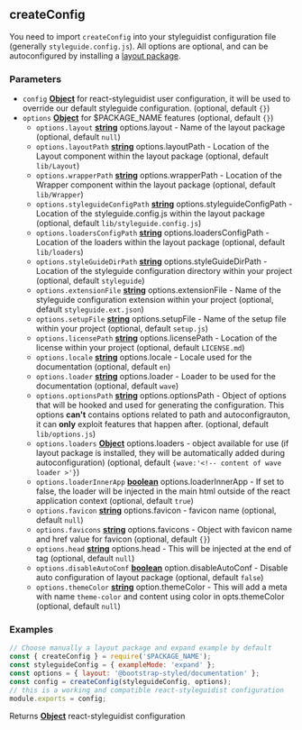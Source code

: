<!-- Generated by documentation.js. Update this documentation by updating the source code. -->

## createConfig

You need to import `createConfig` into your styleguidist configuration file (generally `styleguide.config.js`).
All options are optional, and can be autoconfigured by installing a [layout package][1].

### Parameters

-   `config` **[Object][2]** for react-styleguidist user configuration, it will be used to override our default styleguide configuration. (optional, default `{}`)
-   `options` **[Object][2]** for $PACKAGE_NAME features (optional, default `{}`)
    -   `options.layout` **[string][3]** options.layout - Name of the layout package (optional, default `null`)
    -   `options.layoutPath` **[string][3]** options.layoutPath - Location of the Layout component within the layout package (optional, default `lib/Layout`)
    -   `options.wrapperPath` **[string][3]** options.wrapperPath - Location of the Wrapper component within the layout package (optional, default `lib/Wrapper`)
    -   `options.styleguideConfigPath` **[string][3]** options.styleguideConfigPath - Location of the styleguide.config.js within the layout package (optional, default `lib/styleguide.config.js`)
    -   `options.loadersConfigPath` **[string][3]** options.loadersConfigPath - Location of the loaders within the layout package (optional, default `lib/loaders`)
    -   `options.styleGuideDirPath` **[string][3]** options.styleGuideDirPath - Location of the styleguide configuration directory within your project (optional, default `styleguide`)
    -   `options.extensionFile` **[string][3]** options.extensionFile - Name of the styleguide configuration extension within your project (optional, default `styleguide.ext.json`)
    -   `options.setupFile` **[string][3]** options.setupFile - Name of the setup file within your project (optional, default `setup.js`)
    -   `options.licensePath` **[string][3]** options.licensePath - Location of the license within your project (optional, default `LICENSE.md`)
    -   `options.locale` **[string][3]** options.locale - Locale used for the documentation (optional, default `en`)
    -   `options.loader` **[string][3]** options.loader - Loader to be used for the documentation (optional, default `wave`)
    -   `options.optionsPath` **[string][3]** options.optionsPath - Object of options that will be hooked and used for generating the configuration. This options **can't** contains options related to path and autoconfigrauton, it can **only** exploit features that happen after. (optional, default `lib/options.js`)
    -   `options.loaders` **[Object][2]** options.loaders - object available for use (if layout package is installed, they will be automatically added during autoconfiguration) (optional, default `{wave:'<!-- content of wave loader >'}`)
    -   `options.loaderInnerApp` **[boolean][4]** options.loaderInnerApp - If set to false, the loader will be injected in the main html outside of the react application context (optional, default `true`)
    -   `options.favicon` **[string][3]** options.favicon - favicon name (optional, default `null`)
    -   `options.favicons` **[string][3]** options.favicons - Object with favicon name and href value for favicon (optional, default `{}`)
    -   `options.head` **[string][3]** options.head - This will be injected at the end of <head /> tag (optional, default `null`)
    -   `options.disableAutoConf` **[boolean][4]** option.disableAutoConf - Disable auto configuration of layout package (optional, default `false`)
    -   `options.themeColor` **[string][3]** option.themeColor - This will add a meta with name `theme-color` and content using color in opts.themeColor (optional, default `null`)

### Examples

```javascript
// Choose manually a layout package and expand example by default
const { createConfig } = require('$PACKAGE_NAME');
const styleguideConfig = { exampleMode: 'expand' };
const options = { layout: '@bootstrap-styled/documentation' };
const config = createConfig(styleguideConfig, options);
// this is a working and compatible react-styleguidist configuration
module.exports = config;
```

Returns **[Object][2]** react-styleguidist configuration

[1]: #layout-package-create

[2]: https://developer.mozilla.org/docs/Web/JavaScript/Reference/Global_Objects/Object

[3]: https://developer.mozilla.org/docs/Web/JavaScript/Reference/Global_Objects/String

[4]: https://developer.mozilla.org/docs/Web/JavaScript/Reference/Global_Objects/Boolean
